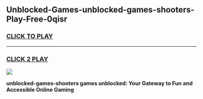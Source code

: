 
## Unblocked-Games-unblocked-games-shooters-Play-Free-0qisr
<h3>
<a href="https://premium76.site?title=unblocked-games-shooters&ref=18A1">CLICK TO PLAY</a></h3>
<hr>

<h3>
<a href="https://premium76.site?title=unblocked-games-shooters&ref=18A1">CLICK 2 PLAY</a>
  
</h3>

<a href="https://premium76.site?title=unblocked-games-shooters&ref=18A1"><img src="https://clearcache.store/games.png"></a>


**unblocked-games-shooters games unblocked: Your Gateway to Fun and Accessible Online Gaming**
